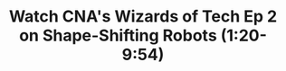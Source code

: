 ---
title: "Watch CNA's Wizards of Tech Ep 2 on Shape-Shifting Robots (1:20-9:54)"
file_url: https://www.channelnewsasia.com/news/video-on-demand/wizards-of-tech/wizards-of-tech-home-13580956
---